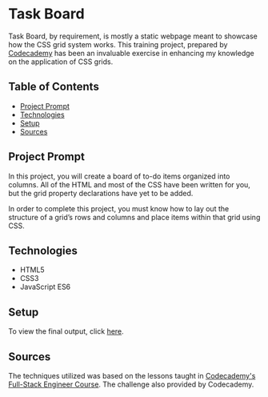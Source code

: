 # **Task Board**

Task Board, by requirement, is mostly a static webpage meant to showcase how the CSS grid system works. This training project, prepared by [Codecademy](https://www.codecademy.com/learn/paths/full-stack-engineer-career-path) has been an invaluable exercise in enhancing my knowledge on the application of CSS grids.

## Table of Contents

- [Project Prompt](#project-prompt)
- [Technologies](#technologies)
- [Setup](#setup)
- [Sources](#sources)

## Project Prompt

In this project, you will create a board of to-do items organized into columns. All of the HTML and most of the CSS have been written for you, but the grid property declarations have yet to be added.

In order to complete this project, you must know how to lay out the structure of a grid’s rows and columns and place items within that grid using CSS.

## Technologies

- HTML5
- CSS3
- JavaScript ES6

## Setup

To view the final output, click [here](https://daniellabrador.github.io/codecademy-fs-task_board/).

## Sources

The techniques utilized was based on the lessons taught in [Codecademy's Full-Stack Engineer Course](https://www.codecademy.com/learn/paths/full-stack-engineer-career-path
). The challenge also provided by Codecademy.

